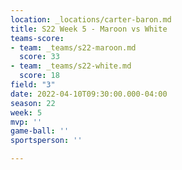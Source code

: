 ```yaml
---
location: _locations/carter-baron.md
title: S22 Week 5 - Maroon vs White
teams-score:
- team: _teams/s22-maroon.md
  score: 33
- team: _teams/s22-white.md
  score: 18
field: "3"
date: 2022-04-10T09:30:00.000-04:00
season: 22
week: 5
mvp: ''
game-ball: ''
sportsperson: ''

---
```

